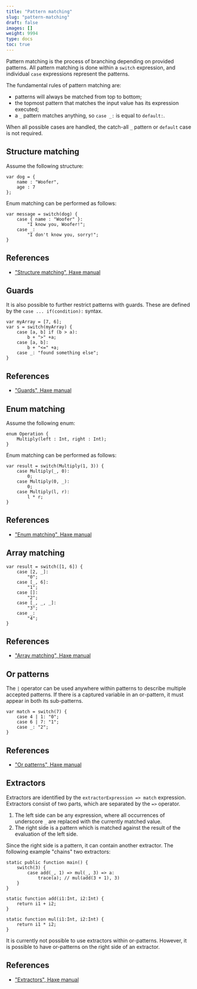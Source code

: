 ```yaml
---
title: "Pattern matching"
slug: "pattern-matching"
draft: false
images: []
weight: 9994
type: docs
toc: true
---
```


Pattern matching is the process of branching depending on provided patterns. All pattern matching is done within a `switch` expression, and individual `case` expressions represent the patterns.

The fundamental rules of pattern matching are:

 - patterns will always be matched from top to bottom;
 - the topmost pattern that matches the input value has its expression executed;
 - a `_` pattern matches anything, so `case _:` is equal to `default:`.

When all possible cases are handled, the catch-all `_` pattern or `default` case is not required.

## Structure matching
Assume the following structure:

    var dog = {
        name : "Woofer",
        age : 7
    };

Enum matching can be performed as follows:

    var message = switch(dog) {
        case { name : "Woofer" }:
            "I know you, Woofer!";
        case _:
            "I don't know you, sorry!";
    }

## References

 - ["Structure matching", Haxe manual][1]


  [1]: https://haxe.org/manual/lf-pattern-matching-structure.html

## Guards
It is also possible to further restrict patterns with guards. These are defined by the `case ... if(condition):` syntax.

    var myArray = [7, 6];
    var s = switch(myArray) {
        case [a, b] if (b > a):
            b + ">" +a;
        case [a, b]:
            b + "<=" +a;
        case _: "found something else";
    }

## References

 - ["Guards", Haxe manual][1]


  [1]: https://haxe.org/manual/lf-pattern-matching-guards.html

## Enum matching
Assume the following enum:

    enum Operation {
        Multiply(left : Int, right : Int);
    }

Enum matching can be performed as follows:

    var result = switch(Multiply(1, 3)) {
        case Multiply(_, 0):
            0;
        case Multiply(0, _):
            0;
        case Multiply(l, r):
            l * r;
    }

## References

 - ["Enum matching", Haxe manual][1]


  [1]: https://haxe.org/manual/lf-pattern-matching-enums.html

## Array matching
    var result = switch([1, 6]) {
        case [2, _]:
            "0";
        case [_, 6]:
            "1";
        case []:
            "2";
        case [_, _, _]:
            "3";
        case _:
            "4";
    }

## References

 - ["Array matching", Haxe manual][1]


  [1]: https://haxe.org/manual/lf-pattern-matching-array.html

## Or patterns
The `|` operator can be used anywhere within patterns to describe multiple accepted patterns. If there is a captured variable in an or-pattern, it must appear in both its sub-patterns.

    var match = switch(7) {
        case 4 | 1: "0";
        case 6 | 7: "1";
        case _: "2";
    }

## References

 - ["Or patterns", Haxe manual][1]


  [1]: https://haxe.org/manual/lf-pattern-matching-or.html

## Extractors
Extractors are identified by the `extractorExpression => match` expression. Extractors consist of two parts, which are separated by the `=>` operator.

 1. The left side can be any expression, where all occurrences of underscore `_` are replaced with the currently matched value.
 2. The right side is a pattern which is matched against the result of the evaluation of the left side.

Since the right side is a pattern, it can contain another extractor. The following example "chains" two extractors:

    static public function main() {
        switch(3) {
            case add(_, 1) => mul(_, 3) => a:
                trace(a); // mul(add(3 + 1), 3)
        }
    }
    
    static function add(i1:Int, i2:Int) {
        return i1 + i2;
    }

    static function mul(i1:Int, i2:Int) {
        return i1 * i2;
    }

It is currently not possible to use extractors within or-patterns. However, it is possible to have or-patterns on the right side of an extractor.

## References

 - ["Extractors", Haxe manual][1]


  [1]: https://haxe.org/manual/lf-pattern-matching-extractors.html

